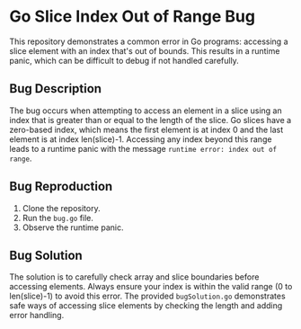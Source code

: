 # Go Slice Index Out of Range Bug

This repository demonstrates a common error in Go programs: accessing a slice element with an index that's out of bounds. This results in a runtime panic, which can be difficult to debug if not handled carefully.

## Bug Description

The bug occurs when attempting to access an element in a slice using an index that is greater than or equal to the length of the slice. Go slices have a zero-based index, which means the first element is at index 0 and the last element is at index len(slice)-1.  Accessing any index beyond this range leads to a runtime panic with the message `runtime error: index out of range`.

## Bug Reproduction

1. Clone the repository.
2. Run the `bug.go` file.
3. Observe the runtime panic.

## Bug Solution

The solution is to carefully check array and slice boundaries before accessing elements.  Always ensure your index is within the valid range (0 to len(slice)-1) to avoid this error.  The provided `bugSolution.go` demonstrates safe ways of accessing slice elements by checking the length and adding error handling.